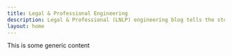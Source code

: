 ```yaml
---
title: Legal & Professional Engineering
description: Legal & Professional (LNLP) engineering blog tells the story of our challenges and our way of solving them. Read about architecture, application and content engineering, written by our engineers.
layout: home
---
```


This is some generic content

